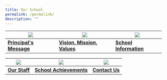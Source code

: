 ```yaml
---
title: Our School
permalink: /permalink/
description: ""
---
```


| ![](/images/Principal-Message.ico) |![](/images/VMV.ico)| ![](/images/School-Information.ico) |
| -------- | -------- | -------- |
| **[Principal's Message](/our-school/principals-message/)** | **[Vision, Mission, Values](/our-school/vision-mission-values/)** | **[School Information](/our-school/school-information/school-history/)** |

| ![](/images/Our-Staff.ico) | ![](/images/School-Achievement.ico) | ![](/images/Contact_Us.ico) |
| -------- | -------- | -------- |
| **[Our Staff](/our-school/our-staff/school-management-team/)** | **[School Achievements](/our-school/school-achievements/2023/)** |**[Contact Us](/our-school/contact-us/)** |

